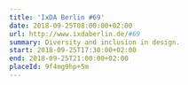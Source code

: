 ```yaml
---
title: 'IxDA Berlin #69'
date: 2018-09-25T08:00:00+02:00
url: http://www.ixdaberlin.de/#69
summary: Diversity and inclusion in design.
start: 2018-09-25T17:30:00+02:00
end: 2018-09-25T21:00:00+02:00
placeId: 9f4mg9hp+5m
---
```

